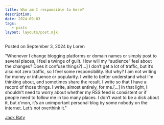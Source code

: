 ```yaml
---
title: Who am I responsible to here?
description:
date: 2024-09-03
tags:
   - posts
layout: layouts/post.njk
---
```


Posted on September 3, 2024 by Loren

"Whenever I change blogging platforms or domain names or simply post to several places, I feel a twinge of guilt. How will my “audience” feel about the changes? Does it confuse things?\[…\] I don’t get a lot of traffic, but it’s also not zero traffic, so I feel some responsibility. But why? I am not writing for money or influence or popularity. I write to better understand what I’m thinking about, and sometimes share the result. I write so that I have a record of those things. I write, almost entirely, for me.\[…\] In that light, I shouldn’t need to worry about whether my RSS feed is consistent or if people need to follow me in too many places. I don’t want to be a dick about it, but c’mon, it’s an unimportant personal blog by some nobody on the internet. Let’s not overthink it."

[Jack Baty](https://baty.net/2024/07/who-am-i-responsible-to-here/)
